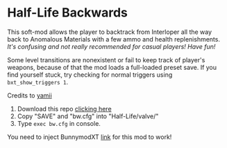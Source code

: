 # Half-Life Backwards

This soft-mod allows the player to backtrack from Interloper all the way back to Anomalous Materials with a few ammo and health replenishments.\
*It's confusing and not really recommended for casual players! Have fun!*

Some level transitions are nonexistent or fail to keep track of player's weapons, because of that the mod loads a full-loaded preset save.
If you find yourself stuck, try checking for normal triggers using `bxt_show_triggers 1`.

Credits to [yamii](https://github.com/xYamii)

1. Download this repo [clicking here](https://github.com/parklez/Half-Life-Backwards/archive/master.zip)
2. Copy "SAVE" and "bw.cfg" into "Half-Life/valve/"
3. Type `exec bw.cfg` in console.

You need to inject BunnymodXT [link](https://github.com/YaLTeR/BunnymodXT) for this mod to work!
